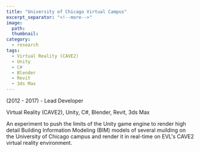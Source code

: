 ```yaml
---
title: "University of Chicago Virtual Campus"
excerpt_separator: "<!--more-->"
image:
  path: 
  thumbnail: 
category:
  - research
tags:
  - Virtual Reality (CAVE2)
  - Unity
  - C#
  - Blender
  - Revit
  - 3ds Max
---
```

(2012 - 2017) - Lead Developer

Virtual Reality (CAVE2), Unity, C#, Blender, Revit, 3ds Max

<!--more--> 

An experiment to push the limits of the Unity game engine to render high detail Building Information Modeling (BIM) models of several muilding on the University of Chicago campus and render it in real-time on EVL's CAVE2 virtual reality environment.
